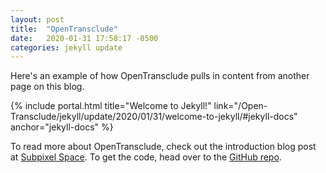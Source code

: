```yaml
---
layout: post
title:  "OpenTransclude"
date:   2020-01-31 17:58:17 -0500
categories: jekyll update
---
```

Here's an example of how OpenTransclude pulls in content from another page on this blog.

{% include portal.html title="Welcome to Jekyll!" link="/Open-Transclude/jekyll/update/2020/01/31/welcome-to-jekyll/#jekyll-docs" anchor="jekyll-docs" %}

To read more about OpenTransclude, check out the introduction blog post at [Subpixel Space](https://subpixel.space/openTransclude). To get the code, head over to the [GitHub repo]().